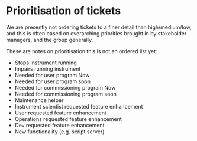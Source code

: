 # Prioritisation of tickets

We are presently not ordering tickets to a finer detail than high/medium/low, and this is often based on overarching priorities brought in by stakeholder managers, and the group generally.

These are notes on prioritisation this is not an ordered list yet:

 - Stops Instrument running
 - Impairs running instrument
 - Needed for user program Now
 - Needed for user program soon
 - Needed for commissioning program Now
 - Needed for commissioning program soon
 - Maintenance helper
 - Instrument scientist requested feature enhancement
 - User requested feature enhancement
 - Operations requested feature enhancement
 - Dev requested feature enhancement
 - New functionality (e.g. script server)
